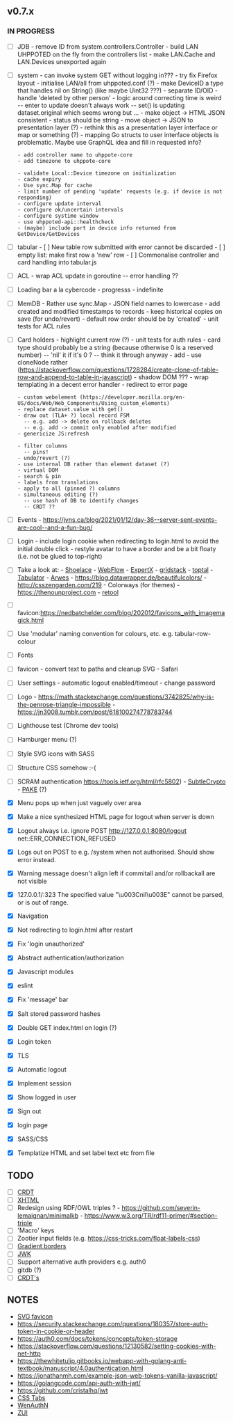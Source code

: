 ## v0.7.x

### IN PROGRESS

- [ ] JDB
      - remove ID from system.controllers.Controller
      - build LAN UHPPOTED on the fly from the controllers list
      - make LAN.Cache and LAN.Devices unexported again

- [ ] system
      - can invoke system GET without logging in???
      - try fix Firefox layout
      - initialise LAN/all from uhppoted.conf (?)
      - make DeviceID a type that handles nil on String() (like maybe Uint32 ???)
      - separate ID/OID
      - handle 'deleted by other person'
      - logic around correcting time is weird
        -- enter to update doesn't always work
        -- set() is updating dataset.original which seems wrong but ...
      - make object -> HTML JSON consistent
        - status should be string
        - move object -> JSON to presentation layer (?)
        - rethink this as a presentation layer interface or map or something (?)
        - mapping Go structs to user interface objects is problematic. Maybe use GraphQL idea and fill in 
          requested info?

      - add controller name to uhppote-core
      - add timezone to uhppote-core

      - validate Local::Device timezone on initialization
      - cache expiry
      - Use sync.Map for cache
      - limit number of pending 'update' requests (e.g. if device is not responding)
      - configure update interval
      - configure ok/uncertain intervals
      - configure systime window
      - use uhppoted-api::healthcheck
      - (maybe) include port in device info returned from GetDevice/GetDevices

- [ ] tabular
      - [ ] New table row submitted with error cannot be discarded
      - [ ] empty list: make first row a 'new' row
      - [ ] Commonalise controller and card handling into tabular.js

- [ ] ACL
      - wrap ACL update in goroutine
        -- error handling ??

- [ ] Loading bar a la cybercode
      - progresss
      - indefinite

- [ ] MemDB
      - Rather use sync.Map
      - JSON field names to lowercase
      - add created and modified timestamps to records
      - keep historical copies on save (for undo/revert)
      - default row order should be by 'created'
      - unit tests for ACL rules

- [ ] Card holders
      - highlight current row (?)
      - unit tests for auth rules
      - card type should probably be a string (because otherwise 0 is a reserved number)
        -- 'nil' it if it's 0 ?
        -- think it through anyway
      - add
        - use cloneNode rather (https://stackoverflow.com/questions/1728284/create-clone-of-table-row-and-append-to-table-in-javascript)
        - shadow DOM ???
      - wrap templating in a decent error handler
        - redirect to error page

      - custom webelement (https://developer.mozilla.org/en-US/docs/Web/Web_Components/Using_custom_elements)
      - replace dataset.value with get()
      - draw out (TLA+ ?) local record FSM
        -- e.g. add -> delete on rollback deletes
        -- e.g. add -> commit only enabled after modified
      - genericize JS:refresh

      - filter columns
        -- pins!
      - undo/revert (?)
      - use internal DB rather than element dataset (?)
      - virtual DOM
      - search & pin
      - labels from translations
      - apply to all (pinned ?) columns
      - simultaneous editing (?) 
        -- use hash of DB to identify changes
        -- CRDT ??
      
- [ ] Events
      - https://jvns.ca/blog/2021/01/12/day-36--server-sent-events-are-cool--and-a-fun-bug/
      
- [ ] Login
      - include login cookie when redirecting to login.html to avoid the initial double click
      - restyle avatar to have a border and be a bit floaty (i.e. not be glued to top-right)

- [ ] Take a look at:
      - [Shoelace](https://shoelace.style)
      - [WebFlow](https://www.toptal.com/designers/webflow/webflow-advantages)
      - [ExpertX](https://www.toptal.com/designers/webflow/webflow-advantages)
      - [gridstack](https://gridstackjs.com)
      - [toptal](https://www.toptal.com/designers/ux/notification-design)
      - [Tabulator](http://tabulator.info)
      - [Arwes](https://arwes.dev)
      - https://blog.datawrapper.de/beautifulcolors/
      - http://csszengarden.com/219
      - Colorways (for themes)
      - https://thenounproject.com
      - [retool](https://retool.com)

- [ ] favicon:https://nedbatchelder.com/blog/202012/favicons_with_imagemagick.html
- [ ] Use 'modular' naming convention for colours, etc. e.g. tabular-row-colour

- [ ] Fonts
- [ ] favicon
      - convert text to paths and cleanup SVG
      - Safari
- [ ] User settings
      - automatic logout enabled/timeout
      - change password
- [ ] Logo 
      - https://math.stackexchange.com/questions/3742825/why-is-the-penrose-triangle-impossible
      - https://jn3008.tumblr.com/post/618100274778783744
- [ ] Lighthouse test (Chrome dev tools)
- [ ] Hamburger menu (?)
- [ ] Style SVG icons with SASS
- [ ] Structure CSS somehow :-(
- [ ] SCRAM authentication https://tools.ietf.org/html/rfc5802)
      - [SubtleCrypto](https://developer.mozilla.org/en-US/docs/Web/API/SubtleCrypto)
      - [PAKE](https://en.wikipedia.org/wiki/Password-authenticated_key_agreement) (?)

- [x] Menu pops up when just vaguely over area
- [x] Make a nice synthesized HTML page for logout when server is down
- [x] Logout always i.e. ignore POST http://127.0.0.1:8080/logout net::ERR_CONNECTION_REFUSED
- [x] Logs out on POST to e.g. /system when not authorised. Should show error instead.
- [x] Warning message doesn't align left if commitall and/or rollbackall are not visible
- [x] 127.0.0.1/:323 The specified value "\u003Cnil\u003E" cannot be parsed, or is out of range.
- [x] Navigation
- [x] Not redirecting to login.html after restart
- [x] Fix 'login unauthorized'
- [x] Abstract authentication/authorization
- [x] Javascript modules
- [x] eslint
- [x] Fix 'message' bar 
- [x] Salt stored password hashes
- [x] Double GET index.html on login (?)
- [x] Login token
- [x] TLS
- [x] Automatic logout
- [x] Implement session
- [x] Show logged in user
- [x] Sign out
- [x] login page
- [x] SASS/CSS
- [x] Templatize HTML and set label text etc from file

## TODO

- [ ] [CRDT](https://concordant.io/software)
- [ ] [XHTML](https://www.nayuki.io/page/practical-guide-to-xhtml)
- [ ] Redesign using RDF/OWL triples ? 
      - https://github.com/severin-lemaignan/minimalkb
      - https://www.w3.org/TR/rdf11-primer/#section-triple
- [ ] 'Macro' keys
- [ ] Zootier input fields (e.g. https://css-tricks.com/float-labels-css)
- [ ] [Gradient borders](https://css-tricks.com/gradient-borders-in-css/)
- [ ] [JWK](https://tools.ietf.org/html/rfc7517)
- [ ] Support alternative auth providers e.g. auth0
- [ ] gitdb (?)
- [ ] [CRDT's](https://josephg.com/blog/crdts-are-the-future)

## NOTES

- [SVG favicon](https://medium.com/swlh/are-you-using-svg-favicons-yet-a-guide-for-modern-browsers-836a6aace3df)
- https://security.stackexchange.com/questions/180357/store-auth-token-in-cookie-or-header
- https://auth0.com/docs/tokens/concepts/token-storage
- https://stackoverflow.com/questions/12130582/setting-cookies-with-net-http
- https://thewhitetulip.gitbooks.io/webapp-with-golang-anti-textbook/manuscript/4.0authentication.html
- https://jonathanmh.com/example-json-web-tokens-vanilla-javascript/
- https://golangcode.com/api-auth-with-jwt/
- https://github.com/cristalhq/jwt
- [CSS Tabs](https://codepen.io/axelaredz/pen/ipome)
- [WenAuthN](https://trustfoundry.net/passwords-are-dead-long-live-webauthn)
- [ZUI](https://zircleui.github.io/docs/examples/home.html)
